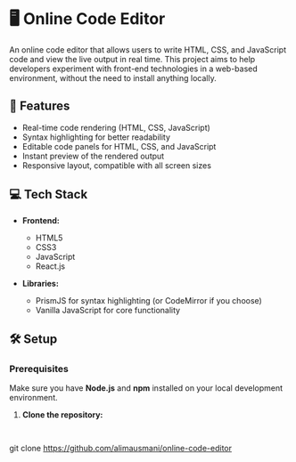 # 🖥️ Online Code Editor

An online code editor that allows users to write HTML, CSS, and JavaScript code and view the live output in real time. This project aims to help developers experiment with front-end technologies in a web-based environment, without the need to install anything locally.

## 🚀 Features

- Real-time code rendering (HTML, CSS, JavaScript)
- Syntax highlighting for better readability
- Editable code panels for HTML, CSS, and JavaScript
- Instant preview of the rendered output
- Responsive layout, compatible with all screen sizes

## 💻 Tech Stack

- **Frontend:** 
  - HTML5
  - CSS3
  - JavaScript
  - React.js

- **Libraries:**
  - PrismJS for syntax highlighting (or CodeMirror if you choose)
  - Vanilla JavaScript for core functionality

## 🛠️ Setup

### Prerequisites

Make sure you have **Node.js** and **npm** installed on your local development environment.

1. **Clone the repository:**
   ```bash
  
  git clone https://github.com/alimausmani/online-code-editor